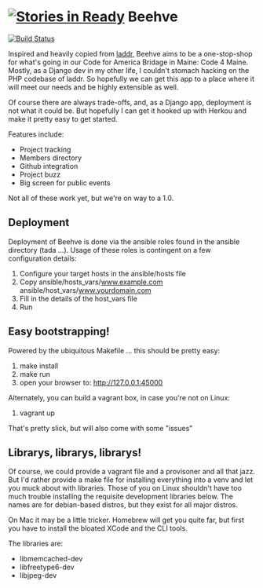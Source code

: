 [![Stories in Ready](https://badge.waffle.io/code4maine/beehve.png?label=ready&title=Ready)](https://waffle.io/code4maine/beehve)
Beehve
======

[![Build
Status](https://travis-ci.org/Code4Maine/beehve.svg?branch=master)](https://travis-ci.org/Code4Maine/beehve)

Inspired and heavily copied from
[laddr](http://github.com/CfABrigadePhiladelphia/laddr), Beehve aims to be a
one-stop-shop for what's going in our Code for America Bridage in Maine: Code 4
Maine. Mostly, as a Django dev in my other life, I couldn't stomach hacking on
the PHP codebase of laddr. So hopefully we can get this app to a place where it
will meet our needs and be highly extensible as well.

Of course there are always trade-offs, and, as a Django app, deployment is not
what it could be. But hopefully I can get it hooked up with Herkou and make it
pretty easy to get started.

Features include:

  * Project tracking
  * Members directory
  * Github integration
  * Project buzz
  * Big screen for public events

Not all of these work yet, but we're on way to a 1.0.


Deployment
----------

Deployment of Beehve is done via the ansible roles found in the ansible
directory (tada ...). Usage of these roles is contingent on a few configuration
details:

1. Configure your target hosts in the ansible/hosts file
2. Copy ansible/hosts_vars/www.example.com ansible/host_vars/www.yourdomain.com
3. Fill in the details of the host_vars file
4. Run 

Easy bootstrapping!
-------------------

Powered by the ubiquitous Makefile ... this should be pretty easy:

1. make install
2. make run
3. open your browser to: http://127.0.0.1:45000

Alternately, you can build a vagrant box, in case you're not on Linux:

1. vagrant up

That's pretty slick, but will also come with some "issues"

Librarys, librarys, librarys!
-----------------------------

Of course, we could provide a vagrant file and a provisoner and all 
that jazz. But I'd rather provide a make file for installing everything
into a venv and let you muck about with libraries. Those of you on
Linux shouldn't have too much trouble installing the requisite development
libraries below. The names are for debian-based distros, but they 
exist for all major distros. 

On Mac it may be a little tricker. Homebrew will get you quite far, but
first you have to install the bloated XCode and the CLI tools.

The libraries are:

  * libmemcached-dev
  * libfreetype6-dev
  * libjpeg-dev

